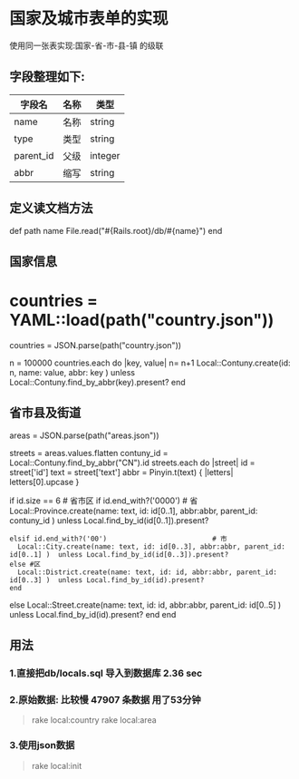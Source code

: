 # 国家及城市表单的实现
使用同一张表实现:国家-省-市-县-镇 的级联

## 字段整理如下:
  字段名 |名称|类型
  -----|------|-------
  name |名称|string
  type |类型|string
  parent_id |父级|integer
  abbr |缩写|string

## 定义读文档方法
def path name
  File.read("#{Rails.root}/db/#{name}")
end

## 国家信息

# countries = YAML::load(path("country.json"))
countries =  JSON.parse(path("country.json"))

n = 100000
countries.each do |key, value|
  n= n+1
  Local::Contuny.create(id: n, name: value, abbr: key ) unless Local::Contuny.find_by_abbr(key).present?
end

## 省市县及街道

areas = JSON.parse(path("areas.json"))

streets = areas.values.flatten
contuny_id = Local::Contuny.find_by_abbr("CN").id
streets.each do |street|
  id = street['id']
  text = street['text']
  abbr = Pinyin.t(text) { |letters| letters[0].upcase }

  if id.size == 6    # 省市区
    if id.end_with?('0000')                           # 省
      Local::Province.create(name: text, id: id[0..1], abbr:abbr, parent_id: contuny_id ) unless Local.find_by_id(id[0..1]).present?

    elsif id.end_with?('00')                          # 市
      Local::City.create(name: text, id: id[0..3], abbr:abbr, parent_id: id[0..1] )  unless Local.find_by_id(id[0..3]).present?
    else #区
      Local::District.create(name: text, id: id, abbr:abbr, parent_id: id[0..3] )  unless Local.find_by_id(id).present?
    end
  else
    Local::Street.create(name: text, id: id, abbr:abbr, parent_id: id[0..5] )  unless Local.find_by_id(id).present?
  end
end

## 用法
### 1.直接把db/locals.sql 导入到数据库 2.36 sec

### 2.原始数据: 比较慢 47907 条数据 用了53分钟
>rake local:country
>rake local:area


### 3.使用json数据
>rake local:init
